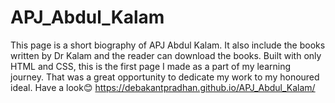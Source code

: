 # APJ_Abdul_Kalam
 This page is a short biography of APJ Abdul Kalam. It also include the books written by Dr Kalam and the reader can download the books. Built with only HTML and CSS, this is the first page I made as a part of my learning journey. That was a great opportunity to dedicate my work to my honoured ideal.
Have a look😊
https://debakantpradhan.github.io/APJ_Abdul_Kalam/
